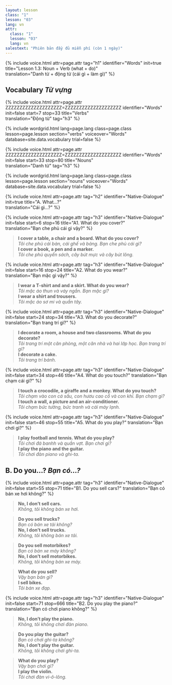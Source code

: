 ```yaml
---
layout: lesson
class: "1"
lesson: "03"
lang: vn
attr:
  class: "1"
  lesson: "03"
  lang: vn
salestext: "Phiên bản đầy đủ miễn phí (còn 1 ngày)" 
---
```


{%  include voice.html attr=page.attr                     tag="h1"
	identifier="Words"  init=true
	title="Lesson 1.3: Noun + Verb (what + do)"        
	translation="Danh từ + động từ (cái gì + làm gì)"
%}

## Vocabulary *Từ vựng*

{%  include voice.html attr=page.attr    ZZZZZZZZZZZZZZZZZZZZ=ZZZZZZZZZZZZZZZZZZZZ
	identifier="Words"  init=false start=7 stop=33
	title="Verbs"        
	translation="Động từ"
    tag="h3" %}


{% include wordgrid.html lang=page.lang
		class=page.class 
		lesson=page.lesson 
		section="verbs"
		voiceover="Words"
		database=site.data.vocabulary 
		trial=false %}

{%  include voice.html attr=page.attr    ZZZZZZZZZZZZZZZZZZZZ=ZZZZZZZZZZZZZZZZZZZZ
	identifier="Words"  init=false start=33 stop=80
	title="Nouns"        
	translation="Danh từ"
    tag="h3" %}


{% include wordgrid.html lang=page.lang
		class=page.class 
		lesson=page.lesson 
		section="nouns"
		voiceover="Words"
		database=site.data.vocabulary 
		trial=false %}


{%  include voice.html attr=page.attr                     tag="h2"
	identifier="Native-Dialogue"  init=true
	title="A. What...?"        
	translation="Cái gì...?"
%}

{%  include voice.html attr=page.attr                           tag="h3"
	identifier="Native-Dialogue"              init=false start=6 stop=16
	title="A1. What do you cover?"        
	translation="Bạn che phủ cái gì vậy?"
%}

> **I cover a table, a chair and a board. What do you cover?**   
> *Tôi che phủ cái bàn, cái ghế và bảng. Bạn che phủ cái gì?*   
> **I cover a book, a pen and a marker.**   
> *Tôi che phủ quyển sách, cây bút mực và cây bút lông.*



{%  include voice.html attr=page.attr                           tag="h3"
	identifier="Native-Dialogue"              init=false start=16 stop=24
	title="A2. What do you wear?"        
	translation="Bạn mặc gì vậy?"
%}

> **I wear a T-shirt and and a skirt. What do you wear?**   
> *Tôi mặc áo thun và váy ngắn. Bạn mặc gì?*   
> **I wear a shirt and trousers.**   
> *Tôi mặc áo sơ mi và quần tây.*   


{%  include voice.html attr=page.attr                           tag="h3"
	identifier="Native-Dialogue"              init=false start=24 stop=34
	title="A3. What do you decorate?"
	translation="Bạn trang trí gì?"
%}


> **I decorate a room, a house and two classrooms. What do you decorate?**    
> *Tôi trang trí một căn phòng, một căn nhà và hai lớp học. Bạn trang trí gì?*   
> **I decorate a cake.**     
> *Tôi trang trí bánh.*   


{%  include voice.html attr=page.attr                           tag="h3"
	identifier="Native-Dialogue"              init=false start=34 stop=46
	title="A4. What do you touch?"
	translation="Bạn chạm cái gì?"
%}


> **I touch a crocodile, a giraffe and a monkey. What do you touch?**    
> *Tôi chạm vào con cá sấu, con hươu cao cổ và con khỉ. Bạn chạm gì?*    
> **I touch a wall, a picture and an air-conditioner.**    
> *Tôi chạm bức tường, bức tranh và cái máy lạnh.*   


{%  include voice.html attr=page.attr                           tag="h3"
	identifier="Native-Dialogue"              init=false start=46 stop=55
	title="A5. What do you play?"
	translation="Bạn chơi gì?"
%}


> **I play football and tennis. What do you play?**    
> *Tôi chơi đá banhh và quần vợt. Bạn chơi gì?*   
> **I play the piano and the guitar.**     
> *Tôi chơi đàn piano và ghi-ta.*   

 
## B. Do you…? *Bạn có...?*


{%  include voice.html attr=page.attr                           tag="h3"
	identifier="Native-Dialogue"              init=false start=55 stop=71
	title="B1. Do you sell cars?"
	translation="Bạn có bán xe hơi không?"
%}

> **No, I don’t sell cars.**     
> *Không, tôi không bán xe hơi.* 

> **Do you sell trucks?**     
> *Bạn có bán xe tải không?*    
> **No, I don’t sell trucks.**     
> *Không, tôi không bán xe tải.*   

> **Do you sell motorbikes?**    
> *Bạn có bán xe máy không?*   
> **No, I don’t sell motorbikes.**     
> *Không, tôi không bán xe máy.*   

> **What do you sell?**     
> *Vậy bạn bán gì?*   
> **I sell bikes.**     
  *Tôi bán xe đạp.*   


{%  include voice.html attr=page.attr                           tag="h3"
	identifier="Native-Dialogue"              init=false start=71 stop=666
	title="B2.  Do you play the piano?"
	translation="Bạn có chơi piano không?"
%}

> **No, I don’t play the piano.**   
> *Không, tôi không chơi đàn piano.*  

> **Do you play the guitar?**     
> *Bạn có chơi ghi-ta không?*   
> **No, I don’t play the guitar.**    
> *Không, tôi không chơi ghi-ta.*   

> **What do you play?**     
> *Vậy bạn chơi gì?*   
> **I play the violin.**     
> *Tôi chơi đàn vi-ô-lông.*   
   
 